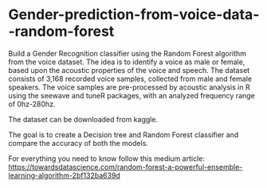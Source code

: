 # Gender-prediction-from-voice-data--random-forest

Build a Gender Recognition classifier using the Random Forest algorithm from the voice dataset. The idea is to identify a voice as male or female, based upon the acoustic properties of the voice and speech. The dataset consists of 3,168 recorded voice samples, collected from male and female speakers. The voice samples are pre-processed by acoustic analysis in R using the seewave and tuneR packages, with an analyzed frequency range of 0hz-280hz.

The dataset can be downloaded from kaggle.

The goal is to create a Decision tree and Random Forest classifier and compare the accuracy of both the models. 

For everything you need to know follow this medium article:
https://towardsdatascience.com/random-forest-a-powerful-ensemble-learning-algorithm-2bf132ba639d

